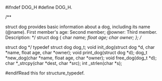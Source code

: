#ifndef DOG_H #define DOG_H.

 /**

 struct dog provides basic information about a dog, including its name (@name).  First member's age:  Second member; @owner: Third member.
 Description: */ struct dog { char *name; float age; char *owner; }; /**

 struct dog */ typedef struct dog dog_t; void init_dog(struct dog *d, char *name, float age, char *owner); void print_dog(struct dog *d); dog_t *new_dog(char *name, float age, char *owner); void free_dog(dog_t *d); char *_strcpy(char *dest, char *src); int _strlen(char *s);

 #endifRead this for structure_typedef.
